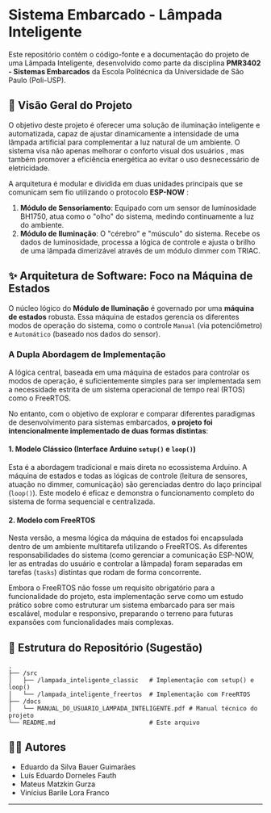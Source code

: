 
# Sistema Embarcado - Lâmpada Inteligente

Este repositório contém o código-fonte e a documentação do projeto de uma Lâmpada Inteligente, desenvolvido como parte da disciplina **PMR3402 - Sistemas Embarcados** da Escola Politécnica da Universidade de São Paulo (Poli-USP).

## 📜 Visão Geral do Projeto

O objetivo deste projeto é oferecer uma solução de iluminação inteligente e automatizada, capaz de ajustar dinamicamente a intensidade de uma lâmpada artificial para complementar a luz natural de um ambiente. O sistema visa não apenas melhorar o conforto visual dos usuários , mas também promover a eficiência energética ao evitar o uso desnecessário de eletricidade.

A arquitetura é modular e dividida em duas unidades principais que se comunicam sem fio utilizando o protocolo **ESP-NOW** :

1.  **Módulo de Sensoriamento**: Equipado com um sensor de luminosidade BH1750, atua como o "olho" do sistema, medindo continuamente a luz do ambiente.
2.  **Módulo de Iluminação**: O "cérebro" e "músculo" do sistema. Recebe os dados de luminosidade, processa a lógica de controle e ajusta o brilho de uma lâmpada dimerizável através de um módulo dimmer com TRIAC.

## ✨ Arquitetura de Software: Foco na Máquina de Estados

O núcleo lógico do **Módulo de Iluminação** é governado por uma **máquina de estados** robusta. Essa máquina de estados gerencia os diferentes modos de operação do sistema, como o controle `Manual` (via potenciômetro) e `Automático` (baseado nos dados do sensor).

### A Dupla Abordagem de Implementação

A lógica central, baseada em uma máquina de estados para controlar os modos de operação, é suficientemente simples para ser implementada sem a necessidade estrita de um sistema operacional de tempo real (RTOS) como o FreeRTOS.

No entanto, com o objetivo de explorar e comparar diferentes paradigmas de desenvolvimento para sistemas embarcados, **o projeto foi intencionalmente implementado de duas formas distintas**:

#### 1\. Modelo Clássico (Interface Arduino `setup()` e `loop()`)

Esta é a abordagem tradicional e mais direta no ecossistema Arduino. A máquina de estados e todas as lógicas de controle (leitura de sensores, atuação no dimmer, comunicação) são gerenciadas dentro do laço principal (`loop()`). Este modelo é eficaz e demonstra o funcionamento completo do sistema de forma sequencial e centralizada.

#### 2\. Modelo com FreeRTOS

Nesta versão, a mesma lógica da máquina de estados foi encapsulada dentro de um ambiente multitarefa utilizando o FreeRTOS. As diferentes responsabilidades do sistema (como gerenciar a comunicação ESP-NOW, ler as entradas do usuário e controlar a lâmpada) foram separadas em tarefas (`tasks`) distintas que rodam de forma concorrente.

Embora o FreeRTOS não fosse um requisito obrigatório para a funcionalidade do projeto, esta implementação serve como um estudo prático sobre como estruturar um sistema embarcado para ser mais escalável, modular e responsivo, preparando o terreno para futuras expansões com funcionalidades mais complexas.

## 📂 Estrutura do Repositório (Sugestão)

```
.
├── /src
│   ├── /lampada_inteligente_classic   # Implementação com setup() e loop()
│   └── /lampada_inteligente_freertos  # Implementação com FreeRTOS
├── /docs
│   └── MANUAL_DO_USUARIO_LAMPADA_INTELIGENTE.pdf # Manual técnico do projeto
└── README.md                          # Este arquivo
```

## 🧑‍💻 Autores

  * Eduardo da Silva Bauer Guimarães
  * Luís Eduardo Dorneles Fauth
  * Mateus Matzkin Gurza
  * Vinícius Barile Lora Franco

-----
